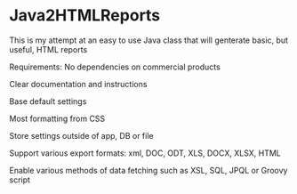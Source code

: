 # Java2HTMLReports
This is my attempt at an easy to use Java class that will genterate basic, but useful, HTML reports 

Requirements:
No dependencies on commercial products

Clear documentation and instructions

Base default settings 

Most formatting from CSS

Store settings outside of app, DB or file

Support various export formats: xml, DOC, ODT, XLS, DOCX, XLSX, HTML

Enable various methods of data fetching such as XSL, SQL, JPQL or Groovy script
